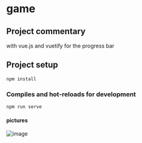# game 
## Project commentary
  with vue.js and vuetify for the progress bar
## Project setup
```
npm install
```

### Compiles and hot-reloads for development
```
npm run serve
```
#### pictures

![image](https://user-images.githubusercontent.com/61499805/156607874-b4bb6af9-b8b0-4edd-9e69-96969f7c9b0c.png)



